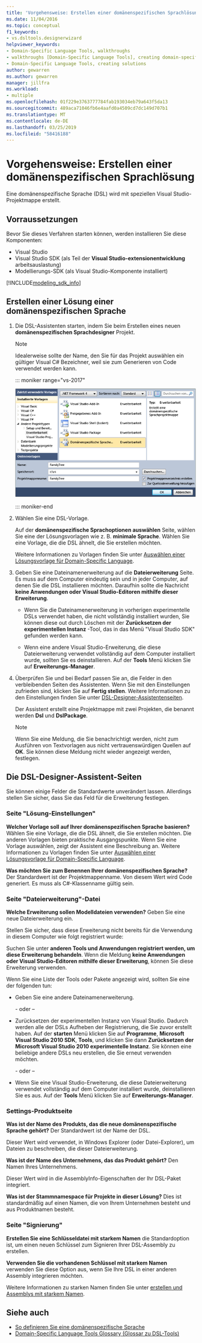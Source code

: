 ```yaml
---
title: 'Vorgehensweise: Erstellen einer domänenspezifischen Sprachlösung'
ms.date: 11/04/2016
ms.topic: conceptual
f1_keywords:
- vs.dsltools.designerwizard
helpviewer_keywords:
- Domain-Specific Language Tools, walkthroughs
- walkthroughs [Domain-Specific Language Tools], creating domain-specific language
- Domain-Specific Language Tools, creating solutions
author: gewarren
ms.author: gewarren
manager: jillfra
ms.workload:
- multiple
ms.openlocfilehash: 01f229e3763777784fab193034eb79a643f5da13
ms.sourcegitcommit: 489aca71046fb6e4aafd0a4509cd7dc149d707b1
ms.translationtype: MT
ms.contentlocale: de-DE
ms.lasthandoff: 03/25/2019
ms.locfileid: "58416188"
---
```

# <a name="how-to-create-a-domain-specific-language-solution"></a>Vorgehensweise: Erstellen einer domänenspezifischen Sprachlösung
Eine domänenspezifische Sprache (DSL) wird mit speziellen Visual Studio-Projektmappe erstellt.

## <a name="prerequisites"></a>Vorraussetzungen

Bevor Sie dieses Verfahren starten können, werden installieren Sie diese Komponenten:

- Visual Studio
- Visual Studio SDK (als Teil der **Visual Studio-extensionentwicklung** arbeitsauslastung)
- Modellierungs-SDK (als Visual Studio-Komponente installiert)

[!INCLUDE[modeling_sdk_info](includes/modeling_sdk_info.md)]

## <a name="creating-a-domain-specific-language-solution"></a>Erstellen einer Lösung einer domänenspezifischen Sprache

1. Die DSL-Assistenten starten, indem Sie beim Erstellen eines neuen **domänenspezifischen Sprachdesigner** Projekt.

   > [!NOTE]
   > Idealerweise sollte der Name, den Sie für das Projekt auswählen ein gültiger Visual C# Bezeichner, weil sie zum Generieren von Code verwendet werden kann.

   ::: moniker range="vs-2017"

   ![Dialogfeld "DSL erstellen"](../modeling/media/create_dsldialog.png)

   ::: moniker-end

2. Wählen Sie eine DSL-Vorlage.

    Auf der **domänenspezifische Sprachoptionen auswählen** Seite, wählen Sie eine der Lösungsvorlagen wie z. B. **minimale Sprache**. Wählen Sie eine Vorlage, die die DSL ähnelt, die Sie erstellen möchten.

    Weitere Informationen zu Vorlagen finden Sie unter [Auswählen einer Lösungsvorlage für Domain-Specific Language](../modeling/choosing-a-domain-specific-language-solution-template.md).

3. Geben Sie eine Dateinamenerweiterung auf die **Dateierweiterung** Seite. Es muss auf dem Computer eindeutig sein und in jeder Computer, auf denen Sie die DSL installieren möchten. Daraufhin sollte die Nachricht **keine Anwendungen oder Visual Studio-Editoren mithilfe dieser Erweiterung**.

   -   Wenn Sie die Dateinamenerweiterung in vorherigen experimentelle DSLs verwendet haben, die nicht vollständig installiert wurden, Sie können diese out durch Löschen mit der **Zurücksetzen der experimentellen Instanz** -Tool, das in das Menü "Visual Studio SDK" gefunden werden kann.

   -   Wenn eine andere Visual Studio-Erweiterung, die diese Dateierweiterung verwendet vollständig auf dem Computer installiert wurde, sollten Sie es deinstallieren. Auf der **Tools** Menü klicken Sie auf **Erweiterungs-Manager**.

4. Überprüfen Sie und bei Bedarf passen Sie an, die Felder in den verbleibenden Seiten des Assistenten. Wenn Sie mit den Einstellungen zufrieden sind, klicken Sie auf **Fertig stellen**. Weitere Informationen zu den Einstellungen finden Sie unter [DSL-Designer-Assistentenseiten](#settings).

    Der Assistent erstellt eine Projektmappe mit zwei Projekten, die benannt werden **Dsl** und **DslPackage**.

   > [!NOTE]
   >  Wenn Sie eine Meldung, die Sie benachrichtigt werden, nicht zum Ausführen von Textvorlagen aus nicht vertrauenswürdigen Quellen auf **OK**. Sie können diese Meldung nicht wieder angezeigt werden, festlegen.

## <a name="settings"></a> Die DSL-Designer-Assistent-Seiten
 Sie können einige Felder die Standardwerte unverändert lassen. Allerdings stellen Sie sicher, dass Sie das Feld für die Erweiterung festlegen.

### <a name="solution-settings-page"></a>Seite "Lösung-Einstellungen"
 **Welcher Vorlage soll auf Ihrer domänenspezifischen Sprache basieren?**
Wählen Sie eine Vorlage, die die DSL ähnelt, die Sie erstellen möchten. Die anderen Vorlagen bieten praktische Ausgangspunkte. Wenn Sie eine Vorlage auswählen, zeigt der Assistent eine Beschreibung an. Weitere Informationen zu Vorlagen finden Sie unter [Auswählen einer Lösungsvorlage für Domain-Specific Language](../modeling/choosing-a-domain-specific-language-solution-template.md).

 **Was möchten Sie zum Benennen Ihrer domänenspezifischen Sprache?**
Der Standardwert ist der Projektmappenname. Von diesem Wert wird Code generiert. Es muss als C#-Klassenname gültig sein.

### <a name="file-extension-page"></a>Seite "Dateierweiterung"-Datei
 **Welche Erweiterung sollen Modelldateien verwenden?**
Geben Sie eine neue Dateierweiterung ein.

 Stellen Sie sicher, dass diese Erweiterung nicht bereits für die Verwendung in diesem Computer wie folgt registriert wurde:

 Suchen Sie unter **anderen Tools und Anwendungen registriert werden, um diese Erweiterung behandeln**. Wenn die Meldung **keine Anwendungen oder Visual Studio-Editoren mithilfe dieser Erweiterung**, können Sie diese Erweiterung verwenden.

 Wenn Sie eine Liste der Tools oder Pakete angezeigt wird, sollten Sie eine der folgenden tun:

-   Geben Sie eine andere Dateinamenerweiterung.

     \- oder –

-   Zurücksetzen der experimentellen Instanz von Visual Studio. Dadurch werden alle der DSLs Aufheben der Registrierung, die Sie zuvor erstellt haben. Auf der **starten** Menü klicken Sie auf **Programme**, **Microsoft Visual Studio 2010 SDK**, **Tools**, und klicken Sie dann **Zurücksetzen der Microsoft Visual Studio 2010 experimentelle Instanz**. Sie können eine beliebige andere DSLs neu erstellen, die Sie erneut verwenden möchten.

     \- oder –

-   Wenn Sie eine Visual Studio-Erweiterung, die diese Dateierweiterung verwendet vollständig auf dem Computer installiert wurde, deinstallieren Sie es aus. Auf der **Tools** Menü klicken Sie auf **Erweiterungs-Manager**.

### <a name="product-settings-page"></a>Settings-Produktseite
 **Was ist der Name des Produkts, das die neue domänenspezifische Sprache gehört?**
Der Standardwert ist der Name der DSL.

 Dieser Wert wird verwendet, in Windows Explorer (oder Datei-Explorer), um Dateien zu beschreiben, die dieser Dateierweiterung.

 **Was ist der Name des Unternehmens, das das Produkt gehört?**
Den Namen Ihres Unternehmens.

 Dieser Wert wird in die AssemblyInfo-Eigenschaften der Ihr DSL-Paket integriert.

 **Was ist der Stammnamespace für Projekte in dieser Lösung?**
Dies ist standardmäßig auf einen Namen, die von Ihrem Unternehmen besteht und aus Produktnamen besteht.

### <a name="signing-page"></a>Seite "Signierung"
 **Erstellen Sie eine Schlüsseldatei mit starkem Namen** die Standardoption ist, um einen neuen Schlüssel zum Signieren Ihrer DSL-Assembly zu erstellen.

 **Verwenden Sie die vorhandenen Schlüssel mit starkem Namen** verwenden Sie diese Option aus, wenn Sie Ihre DSL in einer anderen Assembly integrieren möchten.

 Weitere Informationen zu starken Namen finden Sie unter [erstellen und Assemblys mit starkem Namen](http://go.microsoft.com/fwlink/?LinkId=186073).

## <a name="see-also"></a>Siehe auch

- [So definieren Sie eine domänenspezifische Sprache](../modeling/how-to-define-a-domain-specific-language.md)
- [Domain-Specific Language Tools Glossary (Glossar zu DSL-Tools)](https://msdn.microsoft.com/ca5e84cb-a315-465c-be24-76aa3df276aa)
